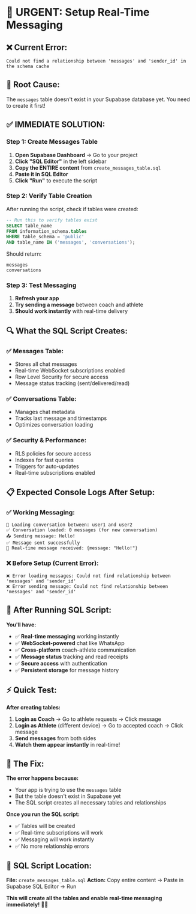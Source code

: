 # 🚨 **URGENT: Setup Real-Time Messaging**

## ❌ **Current Error:**
```
Could not find a relationship between 'messages' and 'sender_id' in the schema cache
```

## 🎯 **Root Cause:**
The `messages` table doesn't exist in your Supabase database yet. You need to create it first!

## ✅ **IMMEDIATE SOLUTION:**

### **Step 1: Create Messages Table**
1. **Open Supabase Dashboard** → Go to your project
2. **Click "SQL Editor"** in the left sidebar
3. **Copy the ENTIRE content** from `create_messages_table.sql`
4. **Paste it in SQL Editor**
5. **Click "Run"** to execute the script

### **Step 2: Verify Table Creation**
After running the script, check if tables were created:
```sql
-- Run this to verify tables exist
SELECT table_name 
FROM information_schema.tables 
WHERE table_schema = 'public' 
AND table_name IN ('messages', 'conversations');
```

Should return:
```
messages
conversations
```

### **Step 3: Test Messaging**
1. **Refresh your app**
2. **Try sending a message** between coach and athlete
3. **Should work instantly** with real-time delivery

## 🔍 **What the SQL Script Creates:**

### **✅ Messages Table:**
- Stores all chat messages
- Real-time WebSocket subscriptions enabled
- Row Level Security for secure access
- Message status tracking (sent/delivered/read)

### **✅ Conversations Table:**
- Manages chat metadata
- Tracks last message and timestamps
- Optimizes conversation loading

### **✅ Security & Performance:**
- RLS policies for secure access
- Indexes for fast queries
- Triggers for auto-updates
- Real-time subscriptions enabled

## 📋 **Expected Console Logs After Setup:**

### **✅ Working Messaging:**
```
📱 Loading conversation between: user1 and user2
✅ Conversation loaded: 0 messages (for new conversation)
📤 Sending message: Hello!
✅ Message sent successfully
📨 Real-time message received: {message: "Hello!"}
```

### **❌ Before Setup (Current Error):**
```
❌ Error loading messages: Could not find relationship between 'messages' and 'sender_id'
❌ Error sending message: Could not find relationship between 'messages' and 'sender_id'
```

## 🚀 **After Running SQL Script:**

**You'll have:**
- ✅ **Real-time messaging** working instantly
- ✅ **WebSocket-powered** chat like WhatsApp
- ✅ **Cross-platform** coach-athlete communication
- ✅ **Message status** tracking and read receipts
- ✅ **Secure access** with authentication
- ✅ **Persistent storage** for message history

## ⚡ **Quick Test:**

**After creating tables:**
1. **Login as Coach** → Go to athlete requests → Click message
2. **Login as Athlete** (different device) → Go to accepted coach → Click message
3. **Send messages** from both sides
4. **Watch them appear instantly** in real-time!

## 🎯 **The Fix:**

**The error happens because:**
- Your app is trying to use the `messages` table
- But the table doesn't exist in Supabase yet
- The SQL script creates all necessary tables and relationships

**Once you run the SQL script:**
- ✅ Tables will be created
- ✅ Real-time subscriptions will work
- ✅ Messaging will work instantly
- ✅ No more relationship errors

## 🔧 **SQL Script Location:**
**File:** `create_messages_table.sql`
**Action:** Copy entire content → Paste in Supabase SQL Editor → Run

**This will create all the tables and enable real-time messaging immediately!** 💬🚀
